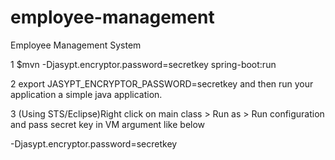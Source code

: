 # employee-management
Employee Management System

1 $mvn -Djasypt.encryptor.password=secretkey spring-boot:run

2 export JASYPT_ENCRYPTOR_PASSWORD=secretkey and then run your application a simple java application.

3 (Using STS/Eclipse)Right click on main class > Run as > Run configuration and pass secret key in VM argument like below


-Djasypt.encryptor.password=secretkey